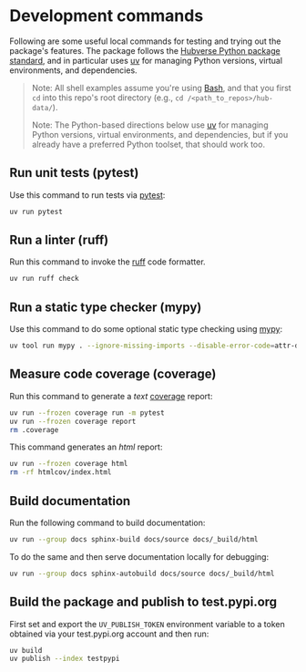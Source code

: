 # Development commands

Following are some useful local commands for testing and trying out the package's features. The package follows the [Hubverse Python package standard](https://docs.hubverse.io/en/latest/developer/python.html), and in particular uses [uv](https://docs.astral.sh/uv/) for managing Python versions, virtual environments, and dependencies.

> Note: All shell examples assume you're using [Bash](https://en.wikipedia.org/wiki/Bash_(Unix_shell)), and that you first `cd` into this repo's root directory (e.g., `cd /<path_to_repos>/hub-data/`).
>
> Note: The Python-based directions below use [uv](https://docs.astral.sh/uv/) for managing Python versions, virtual environments, and dependencies, but if you already have a preferred Python toolset, that should work too.

## Run unit tests (pytest)

Use this command to run tests via [pytest](https://docs.pytest.org/en/stable/):

```bash
uv run pytest
```

## Run a linter (ruff)

Run this command to invoke the [ruff](https://github.com/astral-sh/ruff) code formatter.

```bash
uv run ruff check
```

## Run a static type checker (mypy)

Use this command to do some optional static type checking using [mypy](https://mypy-lang.org/):

```bash
uv tool run mypy . --ignore-missing-imports --disable-error-code=attr-defined
```

## Measure code coverage (coverage)

Run this command to generate a _text_ [coverage](https://coverage.readthedocs.io/en/7.8.2/) report:

```bash
uv run --frozen coverage run -m pytest
uv run --frozen coverage report
rm .coverage
```

This command generates an _html_ report:

```bash
uv run --frozen coverage html
rm -rf htmlcov/index.html
```

## Build documentation

Run the following command to build documentation:

```bash
uv run --group docs sphinx-build docs/source docs/_build/html
```

To do the same and then serve documentation locally for debugging:

```bash
uv run --group docs sphinx-autobuild docs/source docs/_build/html
```

## Build the package and publish to test.pypi.org

First set and export the `UV_PUBLISH_TOKEN` environment variable to a token obtained via your test.pypi.org account and then run:

```bash
uv build
uv publish --index testpypi
```
